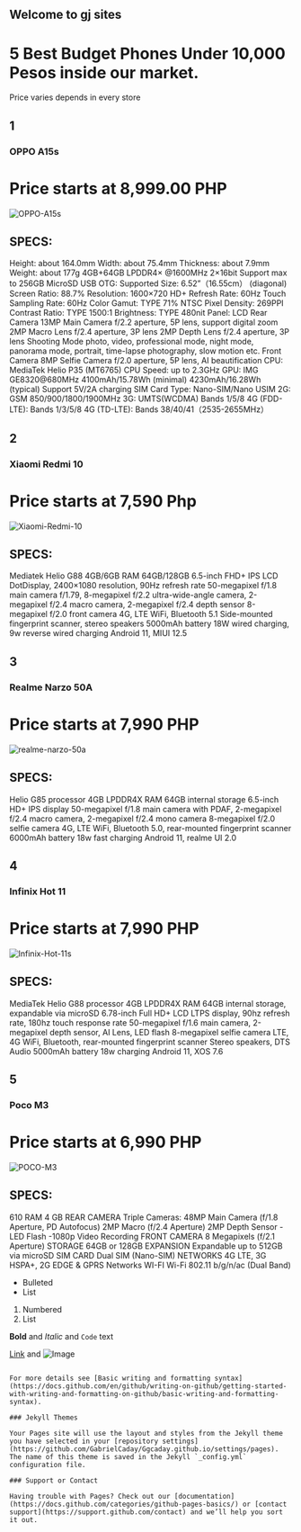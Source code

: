## Welcome to gj sites 

# 5 Best Budget Phones Under 10,000 Pesos inside our market.


 Price varies depends in every store
 ## 1
### OPPO A15s
# Price starts at 8,999.00 PHP
![OPPO-A15s](https://user-images.githubusercontent.com/99818015/156383907-a0e6c3fb-0f0a-4bb2-babc-6163ab61320e.jpg)
## SPECS:
Height: about 164.0mm
Width: about 75.4mm
Thickness: about 7.9mm
Weight: about 177g
4GB+64GB
LPDDR4× @1600MHz 2×16bit
Support max to 256GB MicroSD
USB OTG: Supported Size: 6.52”（16.55cm） (diagonal)
Screen Ratio: 88.7%
Resolution: 1600×720 HD+
Refresh Rate: 60Hz
Touch Sampling Rate: 60Hz
Color Gamut: TYPE 71% NTSC
Pixel Density: 269PPI
Contrast Ratio: TYPE 1500:1
Brightness: TYPE 480nit
Panel: LCD
Rear Camera
13MP Main Camera
f/2.2 aperture, 5P lens, support digital zoom
2MP Macro Lens
f/2.4 aperture, 3P lens
2MP Depth Lens
f/2.4 aperture, 3P lens
Shooting Mode
photo, video, professional mode, night mode, panorama mode, portrait, time-lapse photography, slow motion etc.
Front Camera
8MP Selfie Camera
f/2.0 aperture, 5P lens, AI beautification
CPU: MediaTek Helio P35 (MT6765)
CPU Speed: up to 2.3GHz
GPU: IMG GE8320@680MHz
4100mAh/15.78Wh (minimal)
4230mAh/16.28Wh (typical)
Support 5V/2A charging
SIM Card Type: Nano-SIM/Nano USIM
2G: GSM 850/900/1800/1900MHz
3G: UMTS(WCDMA) Bands 1/5/8
4G (FDD-LTE): Bands 1/3/5/8
4G (TD-LTE): Bands 38/40/41（2535-2655MHz）

## 2
### Xiaomi Redmi 10
# Price starts at 7,590 Php
![Xiaomi-Redmi-10](https://user-images.githubusercontent.com/99818015/156581020-4848f26d-2af2-405a-be24-b8bbcf361bb9.jpg)
## SPECS:
Mediatek Helio G88
4GB/6GB RAM
64GB/128GB
6.5-inch FHD+ IPS LCD DotDisplay, 2400×1080 resolution, 90Hz refresh rate
50-megapixel f/1.8 main camera f/1.79, 8-megapixel f/2.2 ultra-wide-angle camera, 2-megapixel f/2.4 macro camera, 2-megapixel f/2.4 depth sensor
8-megapixel f/2.0 front camera
4G, LTE
WiFi, Bluetooth 5.1
Side-mounted fingerprint scanner, stereo speakers
5000mAh battery
18W wired charging, 9w reverse wired charging
Android 11, MIUI 12.5

## 3
### Realme Narzo 50A
# Price starts at 7,990 PHP
![realme-narzo-50a](https://user-images.githubusercontent.com/99818015/156585308-85be1a1f-3190-4f6f-87ee-32f0b6b731f1.jpg)
## SPECS:
Helio G85 processor
4GB LPDDR4X RAM
64GB internal storage
6.5-inch HD+ IPS display
50-megapixel f/1.8 main camera with PDAF, 2-megapixel f/2.4 macro camera, 2-megapixel f/2.4 mono camera
8-megapixel f/2.0 selfie camera
4G, LTE
WiFi, Bluetooth 5.0, rear-mounted fingerprint scanner
6000mAh battery
18w fast charging
Android 11, realme UI 2.0

## 4
### Infinix Hot 11
# Price starts at 7,990 PHP
![Infinix-Hot-11s](https://user-images.githubusercontent.com/99818015/156587473-5d89e43b-ec1f-4296-8596-842fc64ffa10.jpg)
## SPECS:
MediaTek Helio G88 processor
4GB LPDDR4X RAM
64GB internal storage, expandable via microSD
6.78-inch Full HD+ LCD LTPS display, 90hz refresh rate, 180hz touch response rate
50-megapixel f/1.6 main camera, 2-megapixel depth sensor, AI Lens, LED flash
8-megapixel selfie camera
LTE, 4G
WiFi, Bluetooth, rear-mounted fingerprint scanner
Stereo speakers, DTS Audio
5000mAh battery
18w charging
Android 11, XOS 7.6

## 5
### Poco M3
# Price starts at 6,990 PHP
![POCO-M3](https://user-images.githubusercontent.com/99818015/156589162-f25cb1f3-e797-4986-bd3a-5c636723f685.jpg)
## SPECS:
 610
RAM
4 GB
REAR CAMERA
Triple Cameras:
48MP Main Camera (f/1.8 Aperture, PD Autofocus)
2MP Macro (f/2.4 Aperture)
2MP Depth Sensor
-LED Flash
-1080p Video Recording
FRONT CAMERA
8 Megapixels (f/2.1 Aperture)
STORAGE
64GB or 128GB
EXPANSION
Expandable up to 512GB via microSD
SIM CARD
Dual SIM (Nano-SIM)
NETWORKS
4G LTE, 3G HSPA+, 2G EDGE & GPRS Networks
WI-FI
Wi-Fi 802.11 b/g/n/ac (Dual Band)
- Bulleted
- List

1. Numbered
2. List

**Bold** and _Italic_ and `Code` text

[Link](url) and ![Image](src)
```

For more details see [Basic writing and formatting syntax](https://docs.github.com/en/github/writing-on-github/getting-started-with-writing-and-formatting-on-github/basic-writing-and-formatting-syntax).

### Jekyll Themes

Your Pages site will use the layout and styles from the Jekyll theme you have selected in your [repository settings](https://github.com/GabrielCaday/Ggcaday.github.io/settings/pages). The name of this theme is saved in the Jekyll `_config.yml` configuration file.

### Support or Contact

Having trouble with Pages? Check out our [documentation](https://docs.github.com/categories/github-pages-basics/) or [contact support](https://support.github.com/contact) and we’ll help you sort it out.
